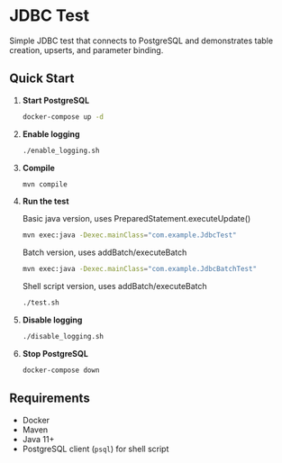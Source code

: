 # JDBC Test

Simple JDBC test that connects to PostgreSQL and demonstrates table creation, upserts, and parameter binding.

## Quick Start

1. **Start PostgreSQL**
   ```bash
   docker-compose up -d
   ```

2. **Enable logging**
   ```bash
   ./enable_logging.sh
   ```

3. **Compile**
   ```bash
   mvn compile
   ```

4. **Run the test**

   Basic java version, uses PreparedStatement.executeUpdate()
   ```bash
   mvn exec:java -Dexec.mainClass="com.example.JdbcTest"
   ```

   Batch version, uses addBatch/executeBatch
   ```bash
   mvn exec:java -Dexec.mainClass="com.example.JdbcBatchTest"
   ```

   Shell script version, uses addBatch/executeBatch
   ```bash
   ./test.sh
   ```

5. **Disable logging**
   ```bash
   ./disable_logging.sh
   ```

6. **Stop PostgreSQL**
   ```bash
   docker-compose down
   ```

## Requirements

- Docker
- Maven
- Java 11+
- PostgreSQL client (`psql`) for shell script